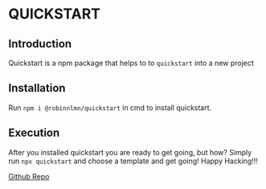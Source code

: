 # QUICKSTART

## Introduction

Quickstart is a npm package that helps to to `quickstart` into a new project

## Installation

Run `npm i @robinnlmn/quickstart` in cmd to install quickstart.

## Execution

After you installed quickstart you are ready to get going, but how?
Simply run `npx quickstart` and choose a template and get going!
Happy Hacking!!!


[Github Repo](https://github.com/chomeProgramming/quickstart)